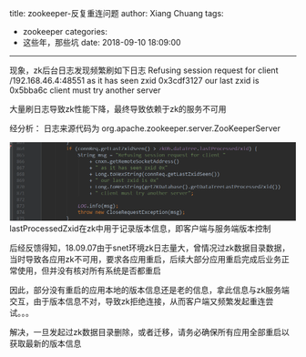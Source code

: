 title: zookeeper-反复重连问题
author: Xiang Chuang
tags:
  - zookeeper
categories:
  - 这些年，那些坑
date: 2018-09-10 18:09:00
---
现象，zk后台日志发现频繁刷如下日志
Refusing session request for client /192.168.46.4:48551 as it has seen zxid 0x3cdf3127 our last zxid is 0x5bba6c client must try another server

大量刷日志导致zk性能下降，最终导致依赖于zk的服务不可用

经分析：
日志来源代码为 org.apache.zookeeper.server.ZooKeeperServer

![upload successful](\images\pasted-18.png)
lastProcessedZxid在zk中用于记录版本信息，即客户端与服务端版本控制

后经反馈得知，18.09.07由于snet环境zk日志量大，曾情况过zk数据目录数据，当时导致各应用zk不可用，要求各应用重启，后续大部分应用重启完成后业务正常使用，但并没有核对所有系统是否都重启

因此，部分没有重启的应用本地的版本信息还是老的信息，拿此信息与zk服务端交互，由于版本信息不对，导致zk拒绝连接，从而客户端又频繁发起重连尝试。。。

解决，一旦发起过zk数据目录删除，或者迁移，请务必确保所有应用全部重启以获取最新的版本信息
